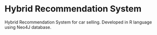 # Hybrid Recommendation System

Hybrid Recommendation System for car selling. Developed in R language using Neo4J database.
